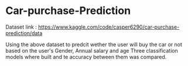 # Car-purchase-Prediction

Dataset link : https://www.kaggle.com/code/casper6290/car-purchase-prediction/data

Using the above dataset to predcit wether the user will buy the car or not based on the user's Gender, Annual salary and age
Three classification models where built and te accuracy between them was compared.
